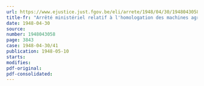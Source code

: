 ```yaml
---
url: https://www.ejustice.just.fgov.be/eli/arrete/1948/04/30/1948043058/justel
title-fr: "Arrêté ministériel relatif à l'homologation des machines agricoles"
date: 1948-04-30
source:
number: 1948043058
page: 3843
case: 1948-04-30/41
publication: 1948-05-10
starts:
modifies:
pdf-original:
pdf-consolidated:
---
```


